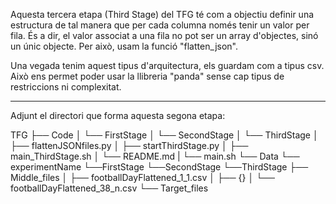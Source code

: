 Aquesta tercera etapa (Third Stage) del TFG té com a objectiu definir una estructura de tal manera que per cada columna només tenir un valor per fila. És a dir, el valor associat a una fila no pot ser un array d'objectes, sinó un únic objecte. Per això, usam la funció "flatten_json".

Una vegada tenim aquest tipus d'arquitectura, els guardam com a tipus csv. Això ens permet poder usar la llibreria "panda" sense cap tipus de restriccions ni complexitat.


******************************************************************************************************************************************

Adjunt el directori que forma aquesta segona etapa:

TFG
├── Code
│   └── FirstStage
│   └── SecondStage
│   └── ThirdStage
│       ├── flattenJSONfiles.py
│       ├── startThirdStage.py
│       ├── main_ThirdStage.sh
│       └── README.md
|   └── main.sh
└── Data
    └── experimentName
        └──FirstStage
        └──SecondStage
        └──ThirdStage
            ├── Middle_files
            │   ├── footballDayFlattened_1_1.csv
            │   ├── {}
            │   └── footballDayFlattened_38_n.csv
            └── Target_files
